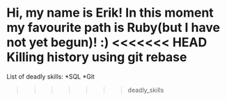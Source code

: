 Hi, my name is Erik!
In this moment my favourite path is Ruby(but I have not yet begun)! :)
<<<<<<< HEAD
Killing history using git rebase
=======
List of deadly skills:
*SQL
*Git
>>>>>>> deadly_skills
